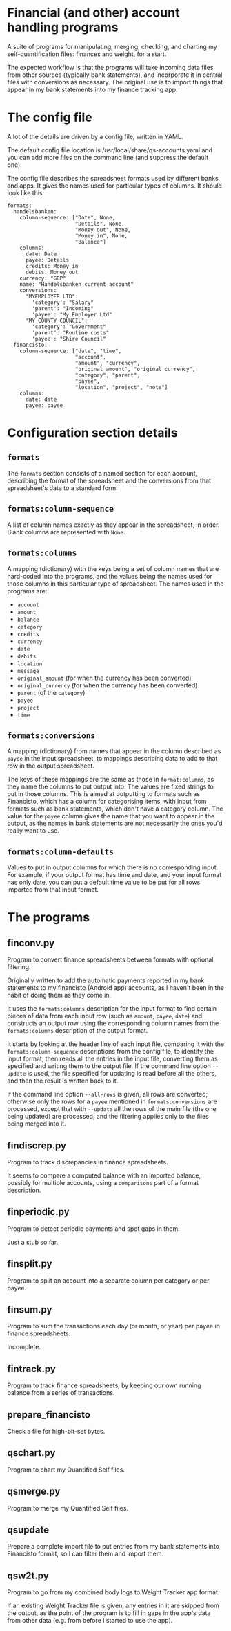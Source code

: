 Financial (and other) account handling programs
===============================================

A suite of programs for manipulating, merging, checking, and charting
my self-quantification files: finances and weight, for a start.

The expected workflow is that the programs will take incoming data
files from other sources (typically bank statements), and incorporate
it in central files with conversions as necessary.  The original use
is to import things that appear in my bank statements into my finance
tracking app.

The config file
===============

A lot of the details are driven by a config file, written in YAML.

The default config file location is /usr/local/share/qs-accounts.yaml
and you can add more files on the command line (and suppress the
default one).

The config file describes the spreadsheet formats used by different
banks and apps.  It gives the names used for particular types of
columns.  It should look like this:

    formats:
      handelsbanken:
        column-sequence: ["Date", None,
                          "Details", None,
                          "Money out", None,
                          "Money in", None,
                          "Balance"]
        columns:
          date: Date
          payee: Details
          credits: Money in
          debits: Money out
        currency: "GBP"
        name: "Handelsbanken current account"
        conversions:
          "MYEMPLOYER LTD":
            'category': "Salary"
            'parent': "Incoming"
            'payee': "My Employer Ltd"
          "MY COUNTY COUNCIL":
            'category': "Government"
            'parent': "Routine costs"
            'payee': "Shire Council"
      financisto:
        column-sequence: ["date", "time",
                          "account",
                          "amount", "currency",
                          "original amount", "original currency",
                          "category", "parent",
                          "payee",
                          "location", "project", "note"]
        columns:
          date: date
          payee: payee

Configuration section details
=============================

`formats`
---------

The `formats` section consists of a named section for each account,
describing the format of the spreadsheet and the conversions from that
spreadsheet's data to a standard form.

`formats:column-sequence`
-------------------------

A list of column names exactly as they appear in the spreadsheet, in
order.  Blank columns are represented with `None`.

`formats:columns`
-----------------

A mapping (dictionary) with the keys being a set of column names that
are hard-coded into the programs, and the values being the names used
for those columns in this particular type of spreadsheet.  The names
used in the programs are:

 - `account`
 - `amount`
 - `balance`
 - `category`
 - `credits`
 - `currency`
 - `date`
 - `debits`
 - `location`
 - `message`
 - `original_amount` (for when the currency has been converted)
 - `original_currency` (for when the currency has been converted)
 - `parent` (of the `category`)
 - `payee`
 - `project`
 - `time`

`formats:conversions`
---------------------

A mapping (dictionary) from names that appear in the column described
as `payee` in the input spreadsheet, to mappings describing data to
add to that row in the output spreadsheet.

The keys of these mappings are the same as those in `format:columns`,
as they name the columns to put output into.  The values are fixed
strings to put in those columns.  This is aimed at outputting to
formats such as Financisto, which has a column for categorising items,
with input from formats such as bank statements, which don't have a
category column.  The value for the `payee` column gives the name that
you want to appear in the output, as the names in bank statements are
not necessarily the ones you'd really want to use.

`formats:column-defaults`
-------------------------

Values to put in output columns for which there is no corresponding
input.  For example, if your output format has time and date, and your
input format has only date, you can put a default time value to be put
for all rows imported from that input format.

The programs
============

finconv.py
----------

Program to convert finance spreadsheets between formats with optional
filtering.

Originally written to add the automatic payments reported in my bank
statements to my financisto (Android app) accounts, as I haven't been
in the habit of doing them as they come in.

It uses the `formats:columns` description for the input format to find
certain pieces of data from each input row (such as `amount`, `payee`,
`date`) and constructs an output row using the corresponding column
names from the `formats:columns` description of the output format.

It starts by looking at the header line of each input file, comparing
it with the `formats:column-sequence` descriptions from the config
file, to identify the input format, then reads all the entries in the
input file, converting them as specified and writing them to the
output file.  If the command line option `--update` is used, the file
specified for updating is read before all the others, and then the
result is written back to it.

If the command line option `--all-rows` is given, all rows are
converted; otherwise only the rows for a `payee` mentioned in
`formats:conversions` are processed, except that with `--update` all
the rows of the main file (the one being updated) are processed, and
the filtering applies only to the files being merged into it.

findiscrep.py
-------------

Program to track discrepancies in finance spreadsheets.

It seems to compare a computed balance with an imported balance,
possibly for multiple accounts, using a `comparisons` part of a format
description.

finperiodic.py
--------------

Program to detect periodic payments and spot gaps in them.

Just a stub so far.

finsplit.py
-----------

Program to split an account into a separate column per category or per
payee.

finsum.py
---------

Program to sum the transactions each day (or month, or year) per payee
in finance spreadsheets.

Incomplete.

fintrack.py
-----------

Program to track finance spreadsheets, by keeping our own running
balance from a series of transactions.

prepare_financisto
------------------

Check a file for high-bit-set bytes.

qschart.py
----------

Program to chart my Quantified Self files.

qsmerge.py
----------

Program to merge my Quantified Self files.

qsupdate
--------

Prepare a complete import file to put entries from my bank statements
into Financisto format, so I can filter them and import them.

qsw2t.py
--------

Program to go from my combined body logs to Weight Tracker app format.

If an existing Weight Tracker file is given, any entries in it are
skipped from the output, as the point of the program is to fill in
gaps in the app's data from other data (e.g. from before I started to
use the app).
